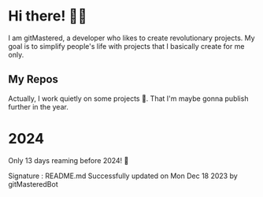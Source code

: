 
# Hi there! 🙋‍♂️
I am gitMastered, a developer who likes to create revolutionary projects.
My goal is to simplify people's life with projects that I basically create for me only.

## My Repos
Actually, I work quietly on some projects 👀. That I'm maybe gonna publish further in the year.

# 2024
Only 13 days reaming before 2024! 🙌

Signature : README.md Successfully updated on Mon Dec 18 2023 by gitMasteredBot

